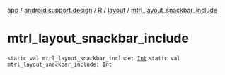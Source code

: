 [app](../../../index.md) / [android.support.design](../../index.md) / [R](../index.md) / [layout](index.md) / [mtrl_layout_snackbar_include](./mtrl_layout_snackbar_include.md)

# mtrl_layout_snackbar_include

`static val mtrl_layout_snackbar_include: `[`Int`](https://kotlinlang.org/api/latest/jvm/stdlib/kotlin/-int/index.html)
`static val mtrl_layout_snackbar_include: `[`Int`](https://kotlinlang.org/api/latest/jvm/stdlib/kotlin/-int/index.html)